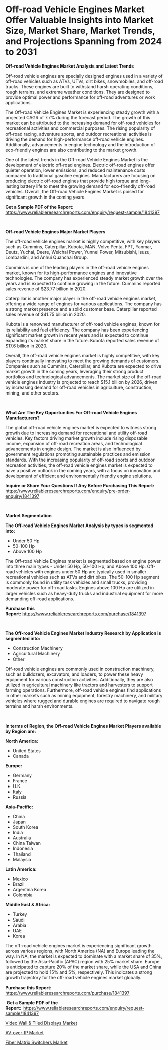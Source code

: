 <p><h1>Off-road Vehicle Engines Market Offer Valuable Insights into Market Size, Market Share, Market Trends, and Projections Spanning from 2024 to 2031</h1></p><p><strong>Off-road Vehicle Engines Market Analysis and Latest Trends</strong></p>
<p><p>Off-road vehicle engines are specially designed engines used in a variety of off-road vehicles such as ATVs, UTVs, dirt bikes, snowmobiles, and off-road trucks. These engines are built to withstand harsh operating conditions, rough terrains, and extreme weather conditions. They are designed to provide optimal power and performance for off-road adventures or work applications.</p><p>The Off-road Vehicle Engines Market is experiencing steady growth with a projected CAGR of 7.7% during the forecast period. The growth of this market can be attributed to the increasing demand for off-road vehicles for recreational activities and commercial purposes. The rising popularity of off-road racing, adventure sports, and outdoor recreational activities is driving the demand for high-performance off-road vehicle engines. Additionally, advancements in engine technology and the introduction of eco-friendly engines are also contributing to the market growth.</p><p>One of the latest trends in the Off-road Vehicle Engines Market is the development of electric off-road engines. Electric off-road engines offer quieter operation, lower emissions, and reduced maintenance costs compared to traditional gasoline engines. Manufacturers are focusing on producing electric off-road engines that provide high torque and long-lasting battery life to meet the growing demand for eco-friendly off-road vehicles. Overall, the Off-road Vehicle Engines Market is poised for significant growth in the coming years.</p></p>
<p><strong>Get a Sample PDF of the Report:&nbsp;</strong> <a href="https://www.reliableresearchreports.com/enquiry/request-sample/1841397">https://www.reliableresearchreports.com/enquiry/request-sample/1841397</a></p>
<p>&nbsp;</p>
<p><strong>Off-road Vehicle Engines Major Market Players</strong></p>
<p><p>The off-road vehicle engines market is highly competitive, with key players such as Cummins, Caterpillar, Kubota, MAN, Volvo Penta, FPT, Yanmar, Deutz, Yuchai, Deere, Weichai Power, Yunnei Power, Mitsubishi, Isuzu, Lombardini, and Anhui Quanchai Group. </p><p>Cummins is one of the leading players in the off-road vehicle engines market, known for its high-performance engines and innovative technologies. The company has experienced steady market growth over the years and is expected to continue growing in the future. Cummins reported sales revenue of $23.77 billion in 2020.</p><p>Caterpillar is another major player in the off-road vehicle engines market, offering a wide range of engines for various applications. The company has a strong market presence and a solid customer base. Caterpillar reported sales revenue of $41.75 billion in 2020.</p><p>Kubota is a renowned manufacturer of off-road vehicle engines, known for its reliability and fuel efficiency. The company has been experiencing significant market growth in recent years and is expected to continue expanding its market share in the future. Kubota reported sales revenue of $17.6 billion in 2020.</p><p>Overall, the off-road vehicle engines market is highly competitive, with key players continually innovating to meet the growing demands of customers. Companies such as Cummins, Caterpillar, and Kubota are expected to drive market growth in the coming years, leveraging their strong product portfolios and technological advancements. The market size of the off-road vehicle engines industry is projected to reach $15.1 billion by 2026, driven by increasing demand for off-road vehicles in agriculture, construction, mining, and other sectors.</p></p>
<p>&nbsp;</p>
<p><strong>What Are The Key Opportunities For Off-road Vehicle Engines Manufacturers?</strong></p>
<p><p>The global off-road vehicle engines market is expected to witness strong growth due to increasing demand for recreational and utility off-road vehicles. Key factors driving market growth include rising disposable income, expansion of off-road recreation areas, and technological advancements in engine design. The market is also influenced by government regulations promoting sustainable practices and emission standards. With the increasing popularity of off-road sports and outdoor recreation activities, the off-road vehicle engines market is expected to have a positive outlook in the coming years, with a focus on innovation and development of efficient and environmentally friendly engine solutions.</p></p>
<p><strong>Inquire or Share Your Questions If Any Before Purchasing This Report:</strong> <a href="https://www.reliableresearchreports.com/enquiry/pre-order-enquiry/1841397">https://www.reliableresearchreports.com/enquiry/pre-order-enquiry/1841397</a></p>
<p>&nbsp;</p>
<p><strong>Market Segmentation</strong></p>
<p><strong>The Off-road Vehicle Engines Market Analysis by types is segmented into:</strong></p>
<p><ul><li>Under 50 Hp</li><li>50-100 Hp</li><li>Above 100 Hp</li></ul></p>
<p><p>The Off-road Vehicle Engines market is segmented based on engine power into three main types - Under 50 Hp, 50-100 Hp, and Above 100 Hp. Off-road vehicles with engines under 50 Hp are typically used in smaller recreational vehicles such as ATVs and dirt bikes. The 50-100 Hp segment is commonly found in utility task vehicles and small trucks, providing moderate power for off-road tasks. Engines above 100 Hp are utilized in larger vehicles such as heavy-duty trucks and industrial equipment for more demanding off-road applications.</p></p>
<p><strong>Purchase this Report:&nbsp;</strong><a href="https://www.reliableresearchreports.com/purchase/1841397">https://www.reliableresearchreports.com/purchase/1841397</a></p>
<p>&nbsp;</p>
<p><strong>The Off-road Vehicle Engines Market Industry Research by Application is segmented into:</strong></p>
<p><ul><li>Construction Machinery</li><li>Agricultural Machinery</li><li>Other</li></ul></p>
<p><p>Off-road vehicle engines are commonly used in construction machinery, such as bulldozers, excavators, and loaders, to power these heavy equipment for various construction activities. Additionally, they are also utilized in agricultural machinery like tractors and harvesters to support farming operations. Furthermore, off-road vehicle engines find applications in other markets such as mining equipment, forestry machinery, and military vehicles where rugged and durable engines are required to navigate rough terrains and harsh environments.</p></p>
<p>&nbsp;</p>
<p><strong>In terms of Region, the Off-road Vehicle Engines Market Players available by Region are:</strong></p>
<p>
    <p> <strong> North America: </strong>
        <ul>
            <li>United States</li>
            <li>Canada</li>
        </ul>
        </p> 
    <p> <strong> Europe: </strong>
        <ul>
            <li>Germany</li>
            <li>France</li>
            <li>U.K.</li>
            <li>Italy</li>
            <li>Russia</li>
        </ul>
        </p> 
    <p> <strong> Asia-Pacific: </strong>
        <ul>
            <li>China</li>
            <li>Japan</li>
            <li>South Korea</li>
            <li>India</li>
            <li>Australia</li>
            <li>China Taiwan</li>
            <li>Indonesia</li>
            <li>Thailand</li>
            <li>Malaysia</li>
        </ul>
        </p> 
    <p> <strong> Latin America: </strong>
        <ul>
            <li>Mexico</li>
            <li>Brazil</li>
            <li>Argentina Korea</li>
            <li>Colombia</li>
        </ul>
        </p> 
    <p> <strong> Middle East & Africa: </strong>
        <ul>
            <li>Turkey</li>
            <li>Saudi</li>
            <li>Arabia</li>
            <li>UAE</li>
            <li>Korea</li>
        </ul>
    </p>
    </p>
<p><p>The off-road vehicle engines market is experiencing significant growth across various regions, with North America (NA) and Europe leading the way. In NA, the market is expected to dominate with a market share of 35%, followed by the Asia-Pacific (APAC) region with 25% market share. Europe is anticipated to capture 20% of the market share, while the USA and China are projected to hold 15% and 5%, respectively. This indicates a strong growth trajectory for the off-road vehicle engines market globally.</p></p>
<p><strong>Purchase this Report: </strong><a href="https://www.reliableresearchreports.com/purchase/1841397">https://www.reliableresearchreports.com/purchase/1841397</a></p>
<p>&nbsp;<strong>Get a Sample PDF of the Report:&nbsp;&nbsp;</strong><a href="https://www.reliableresearchreports.com/enquiry/request-sample/1841397">https://www.reliableresearchreports.com/enquiry/request-sample/1841397</a></p>
<p><strong></strong></p>
<p><p><a href="https://view.publitas.com/reportprime-1/video-wall-tiled-displays-market-size-and-growth-market-segmentation-regional-and-country-breakdowns-and-market-trends-for-period-from-2023-2030/">Video Wall & Tiled Displays Market</a></p><p><a href="https://view.publitas.com/reportprime-1/av-over-ip-market-size-market-trends-and-growth-outlook-forecasted-for-period-from-2023-to-2030/">AV-over-IP Market</a></p><p><a href="https://view.publitas.com/reportprime-1/fiber-matrix-switchers-market-size-growth-and-forecast-from-2023-2030/">Fiber Matrix Switchers Market</a></p></p>